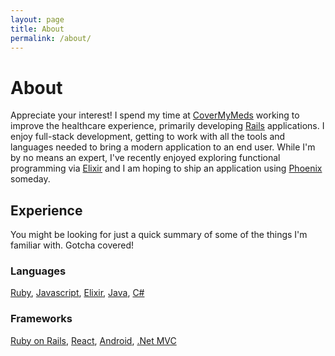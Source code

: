```yaml
---
layout: page
title: About
permalink: /about/
---
```


# About
Appreciate your interest! I spend my time at [CoverMyMeds](https://covermymeds.com) working to improve the healthcare experience, primarily developing [Rails](http://rubyonrails.org/) applications. I enjoy full-stack development, getting to work with all the tools and languages needed to bring a modern application to an end user. While I'm by no means an expert, I've recently enjoyed exploring functional programming via [Elixir](http://elixir-lang.org/) and I am hoping to ship an application using [Phoenix](http://www.phoenixframework.org/) someday.

## Experience
You might be looking for just a quick summary of some of the things I'm familiar with. Gotcha covered!

### Languages
[Ruby](https://www.ruby-lang.org/en/),
[Javascript](https://developer.mozilla.org/en-US/docs/Web/JavaScript),
[Elixir](http://elixir-lang.org/),
[Java](https://en.wikipedia.org/wiki/Java_(programming_language)),
[C#](https://msdn.microsoft.com/en-us/library/kx37x362.aspx)

### Frameworks
[Ruby on Rails](http://rubyonrails.org/),
[React](https://facebook.github.io/react/),
[Android](https://developer.android.com/index.html),
[.Net MVC](https://www.asp.net/mvc)
